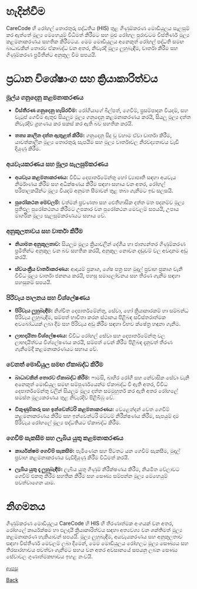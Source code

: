 # හැදින්වීම
CareCode හි රෝහල් තොරතුරු පද්ධතිය (HIS) තුළ ගිණුම්කරණ මොඩියුලය සැලසුම් කර ඇත්තේ මූල්‍ය මෙහෙයුම් විධිමත් කිරීමට සහ මුළු රෝහල පුරාවටම විස්තීර්ණ මූල්‍ය කළමනාකරණය සහතික කිරීමටය. මෙම මොඩියුලය අනෙකුත් රෝහල් පද්ධති සමඟ බාධාවකින් තොරව ඒකාබද්ධ වන අතර, නිවැරදි මූල්‍ය ලුහුබැඳීම, වාර්තා කිරීම සහ ගිණුම්කරණ ප්‍රමිතීන්ට අනුකූල වීම සපයයි.

# ප්‍රධාන විශේෂාංග සහ ක්‍රියාකාරිත්වය
### මූල්ය ගනුදෙනු කළමනාකරණය
* **විස්තීරණ ගනුදෙනු හැසිරවීම:** රෝගියාගේ බිල්පත්, ගෙවීම්, ප්‍රසම්පාදන වියදම්, සහ වැටුප් ගෙවීම ඇතුළු සියලුම මූල්‍ය ගනුදෙනු කළමනාකරණය කරයි, සියලු මූල්‍ය දත්ත නිවැරදිව ග්‍රහණය කර සකස් කර ඇති බව සහතික කරයි.

* **තත්‍ය කාලීන දත්ත ඇතුළත් කිරීම:** ගනුදෙනු සිදු වූ වහාම ඒවා වාර්තා කිරීම, යාවත්කාලීන මූල්‍ය තොරතුරු සැපයීම සහ මූල්‍ය වාර්තාවල නිරවද්‍යතාවය වැඩි දියුණු කිරීම.

### අයවැයකරණය සහ මූල්‍ය සැලසුම්කරණය
* **අයවැය කළමනාකරණය:** විවිධ දෙපාර්තමේන්තු හෝ ව්‍යාපෘති සඳහා අයවැය නිර්මාණය කිරීම සහ අධීක්ෂණය කිරීම සඳහා සහාය වන අතර, රෝහල් පරිපාලකයින්ට මූල්‍ය වියදම් අනුමත සීමාවන් තුළ තබා ගැනීමට ඉඩ සලසයි.

* **පුරෝකථන මෙවලම්:** වත්මන් ප්‍රවණතා සහ ඓතිහාසික දත්ත මත පදනම්ව මූල්‍ය ප්‍රතිඵල පුරෝකථනය කිරීමට උපකාර වන පුරෝකථන මෙවලම් සපයයි, උපාය මාර්ගික මූල්‍ය සැලසුම්කරණයට සහාය වේ.

### අනුකූලතාවය සහ වාර්තා කිරීම
* **නියාමන අනුකූලතාව:** සියලුම මූල්‍ය ක්‍රියාවලීන් දේශීය හා ජාත්‍යන්තර ගිණුම්කරණ ප්‍රමිතීන්ට අනුකූල වන බව සහතික කරයි, අනුකූල නොවන දඬුවම් වල අවදානම අඩු කරයි.

* **ස්වයංක්‍රීය වාර්තාකරණය:** ආදායම් ප්‍රකාශ, ශේෂ පත්‍ර සහ මුදල් ප්‍රවාහ ප්‍රකාශ වැනි විවිධ මූල්‍ය වාර්තා ජනනය කරයි, පහසු සමාලෝචනය සහ තීරණ ගැනීම සඳහා පහසුකම් සපයයි.

### පිරිවැය පාලනය සහ විශ්ලේෂණය
* **පිරිවැය ලුහුබැඳීම:** නිශ්චිත දෙපාර්තමේන්තු, සේවා, හෝ ක්‍රියාකාරකම් හා සම්බන්ධ පිරිවැය ලුහුබැඳීම, සම්පත් භාවිතා කරන ස්ථානය පිළිබඳ සවිස්තරාත්මක අවබෝධයක් ලබා දීම සහ පිරිවැය අඩු කිරීම සඳහා විභව ක්ෂේත්‍ර හඳුනා ගැනීම.

* **ලාභදායිතා විශ්ලේෂණය:** විවිධ රෝහල් සේවා සහ දෙපාර්තමේන්තු වල ලාභදායිත්වය විශ්ලේෂණය කරයි, සම්පත් වෙන් කිරීම පිළිබඳ දැනුවත් තීරණ ගැනීමේදී කළමනාකරණයට සහාය වේ.

### වෙනත් මොඩියුල සමඟ ඒකාබද්ධ කිරීම
* **බාධාවකින් තොරව ඒකාබද්ධ කිරීම:** ෆාමසි, බාහිර රෝගී සහ නේවාසික සේවා වැනි අනෙකුත් මොඩියුල සමඟ සම්පුර්ණයෙන්ම ඒකාබද්ධ වී ඇති අතර, විවිධ දෙපාර්තමේන්තු වලින් සියලුම මූල්‍ය දත්ත සමමුහුර්ත කර ඇති අතර රෝහලේ සමස්ත මූල්‍යකරණය තුළ නිවැරදිව පිළිබිඹු වේ.

* **විකුණුම්කරු සහ ඉන්වෙන්ටරි කළමනාකරණය:** වෙළෙන්දන් වෙත ගෙවීම් කළමනාකරණය කිරීම සහ ඉන්වෙන්ටරි මට්ටම් නිරීක්ෂණය කිරීම, සැපයුම් දාම පිරිවැය රෝහලේ මූල්‍ය පද්ධතියට ඒකාබද්ධ කිරීම.

### ගෙවීම් සැකසීම සහ ලැබිය යුතු කළමනාකරණය
* **කාර්යක්ෂම ගෙවීම් සැකසීම:** පැමිණෙන සහ පිටතට යන ගෙවීම් සැකසීම, මුදල් ප්‍රවාහ කළමනාකරණය වැඩිදියුණු කිරීම විධිමත් කරයි.

* **ලැබිය යුතු දෑ ලුහුබැඳීම:** ලැබිය යුතු ගිණුම් නිරීක්ෂණය කිරීම, නියමිත වේලාවට ගෙවීම් එකතු කිරීම සහතික කිරීම සහ සෞඛ්‍ය සම්පන්න මූල්‍ය මෙහෙයුම් පවත්වාගෙන යාම.

# නිගමනය
ගිණුම්කරණ මොඩියුලය CareCode හි HIS හි තීරණාත්මක අංගයක් වන අතර, රෝහලේ කාර්යක්ෂම හා ඵලදායී ක්‍රියාකාරිත්වය සඳහා අත්‍යවශ්‍ය වන ශක්තිමත් මූල්‍ය කළමනාකරණ හැකියාවන් සපයයි. මූල්‍ය ලුහුබැඳීම, අයවැයකරණය සහ අනුකූලතාව සඳහා විස්තීර්ණ මෙවලම් ලබා දීමෙන්, මෙම මොඩියුලය රෝහලට මූල්‍ය සෞඛ්‍යය සහ තිරසාරභාවය පවත්වා ගැනීමට සහය වන අතර අවසානයේ සපයනු ලබන සෞඛ්‍ය සේවාවල ගුණාත්මකභාවය ඉහළ නංවයි.

[ආපසු](https://github.com/hmislk/hmis/wiki/%E0%B6%B4%E0%B6%BB%E0%B7%92%E0%B7%81%E0%B7%93%E0%B6%BD%E0%B6%9A-%E0%B6%85%E0%B6%AD%E0%B7%8A%E0%B6%B4%E0%B7%9C%E0%B6%AD)

[Back](https://github.com/hmislk/hmis/wiki)
